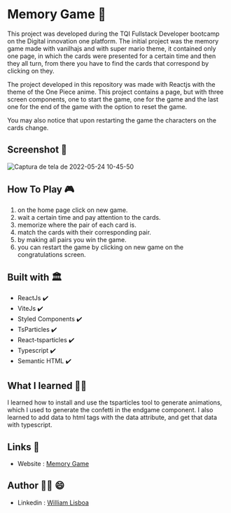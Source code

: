 # Memory Game 📖

This project was developed during the TQI Fullstack Developer bootcamp on 
the Digital innovation one platform. The initial project was
the memory game made with vanilhajs and with super mario theme,
it contained only one page, in which the cards were presented for a certain time and
then they all turn, from there you have to find the cards that correspond by clicking on they.

The project developed in this repository was made with Reactjs with the theme of the 
One Piece anime. This project contains a page, but with three screen components, one 
to start the game, one for the game and the last one for the end of the game with the
option to reset the game.

You may also notice that upon restarting the game the characters on the cards change.

## Screenshot 📸

![Captura de tela de 2022-05-24 10-45-50](https://user-images.githubusercontent.com/66382974/170050881-b6a6c1e3-4a48-490f-99ca-418d84530e01.png)


## How To Play 🎮

 1. on the home page click on new game. 
 2. wait a certain time and pay attention to the cards.
 3. memorize where the pair of each card is.
 4. match the cards with their corresponding pair.
 5. by making all pairs you win the game.
 6. you can restart the game by clicking on new game on the congratulations screen.

## Built with 🏛️ 
- ReactJs ✔️
- ViteJs ✔️
- Styled Components ✔️
- TsParticles ✔️
- React-tsparticles ✔️
- Typescript ✔️
- Semantic HTML ✔️


## What I learned 🧑‍💻

I learned how to install and use the tsparticles tool to generate animations,
which I used to generate the confetti in the endgame component. I also learned
to add data to html tags with the data attribute, and get that data with typescript.

## Links 🔗

- Website : [Memory Game](https://memory-game-will763.vercel.app/)

## Author 🙋‍♂️ 😄

- Linkedin : [William Lisboa](https://www.linkedin.com/in/william-k-lisboa/) 
